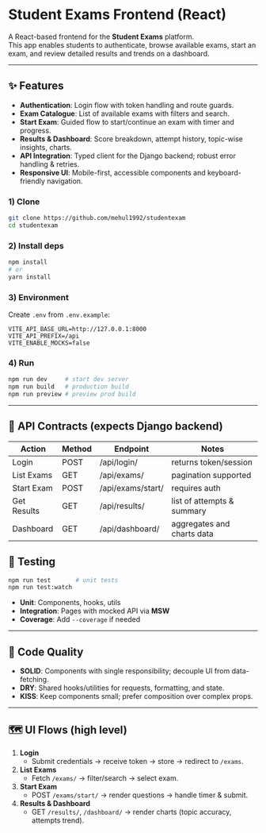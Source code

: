 # Student Exams Frontend (React)

A React-based frontend for the **Student Exams** platform.  
This app enables students to authenticate, browse available exams, start an exam, and review detailed results and trends on a dashboard.

---

## ✨ Features

- **Authentication**: Login flow with token handling and route guards.
- **Exam Catalogue**: List of available exams with filters and search.
- **Start Exam**: Guided flow to start/continue an exam with timer and progress.
- **Results & Dashboard**: Score breakdown, attempt history, topic-wise insights, charts.
- **API Integration**: Typed client for the Django backend; robust error handling & retries.
- **Responsive UI**: Mobile-first, accessible components and keyboard-friendly navigation.


### 1) Clone
```bash
git clone https://github.com/mehul1992/studentexam
cd studentexam
```

### 2) Install deps
```bash
npm install
# or
yarn install
```

### 3) Environment
Create `.env` from `.env.example`:

```
VITE_API_BASE_URL=http://127.0.0.1:8000
VITE_API_PREFIX=/api
VITE_ENABLE_MOCKS=false
```

### 4) Run
```bash
npm run dev     # start dev server
npm run build   # production build
npm run preview # preview prod build
```

---

## 🔌 API Contracts (expects Django backend)

| Action            | Method | Endpoint               | Notes                        |
|------------------ |------- |----------------------- |----------------------------- |
| Login             | POST   | /api/login/            | returns token/session        |
| List Exams        | GET    | /api/exams/            | pagination supported         |
| Start Exam        | POST   | /api/exams/start/      | requires auth                |
| Get Results       | GET    | /api/results/          | list of attempts & summary   |
| Dashboard         | GET    | /api/dashboard/        | aggregates and charts data   |


## 🧪 Testing

```bash
npm run test       # unit tests
npm run test:watch
```
- **Unit**: Components, hooks, utils
- **Integration**: Pages with mocked API via **MSW**
- **Coverage**: Add `--coverage` if needed

---

## 🧰 Code Quality

- **SOLID**: Components with single responsibility; decouple UI from data-fetching.
- **DRY**: Shared hooks/utilities for requests, formatting, and state.
- **KISS**: Keep components small; prefer composition over complex props.

---

## 🗺️ UI Flows (high level)

1. **Login**
   - Submit credentials → receive token → store → redirect to `/exams`.
2. **List Exams**
   - Fetch `/exams/` → filter/search → select exam.
3. **Start Exam**
   - POST `/exams/start/` → render questions → handle timer & submit.
4. **Results & Dashboard**
   - GET `/results/`, `/dashboard/` → render charts (topic accuracy, attempts trend).

